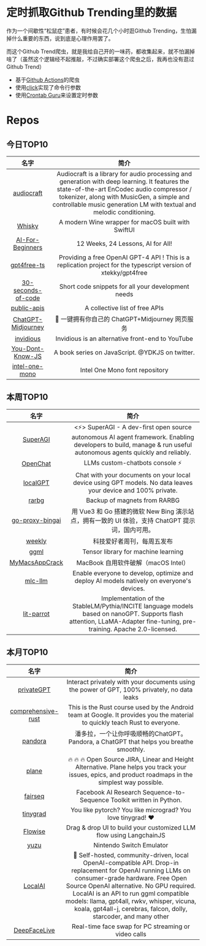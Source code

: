 # 定时抓取Github Trending里的数据

作为一个间歇性“松鼠症”患者，有时候会花几个小时逛Github Trending，生怕漏掉什么重要的东西，说到底是心理作用罢了。

而这个Github Trend爬虫，就是我给自己开的一味药，都收集起来，就不怕漏掉啥了（虽然这个逻辑经不起推敲，不过确实部署这个爬虫之后，我再也没有逛过Github Trend）

* 基于[Github Actions](https://docs.github.com/en/actions)的爬虫
* 使用[click](https://github.com/pallets/click)实现了命令行参数
* 使用[Crontab Guru](https://crontab.guru/)来设置定时参数

# Repos
## 今日TOP10 
<!-- START OF DAILY_TOP10_REPOS -->
| 名字 | 简介 |
| :----: | :----: |
| [audiocraft](https://github.com/facebookresearch/audiocraft) | Audiocraft is a library for audio processing and generation with deep learning. It features the state-of-the-art EnCodec audio compressor / tokenizer, along with MusicGen, a simple and controllable music generation LM with textual and melodic conditioning. |
| [Whisky](https://github.com/IsaacMarovitz/Whisky) | A modern Wine wrapper for macOS built with SwiftUI |
| [AI-For-Beginners](https://github.com/microsoft/AI-For-Beginners) | 12 Weeks, 24 Lessons, AI for All! |
| [gpt4free-ts](https://github.com/xiangsx/gpt4free-ts) | Providing a free OpenAI GPT-4 API ! This is a replication project for the typescript version of xtekky/gpt4free |
| [30-seconds-of-code](https://github.com/30-seconds/30-seconds-of-code) | Short code snippets for all your development needs |
| [public-apis](https://github.com/public-apis/public-apis) | A collective list of free APIs |
| [ChatGPT-Midjourney](https://github.com/Licoy/ChatGPT-Midjourney) | 🎨 一键拥有你自己的 ChatGPT+Midjourney 网页服务 | Own your own ChatGPT+Midjourney web service with one click |
| [invidious](https://github.com/iv-org/invidious) | Invidious is an alternative front-end to YouTube |
| [You-Dont-Know-JS](https://github.com/getify/You-Dont-Know-JS) | A book series on JavaScript. @YDKJS on twitter. |
| [intel-one-mono](https://github.com/intel/intel-one-mono) | Intel One Mono font repository |
<!-- END OF DAILY_TOP10_REPOS -->

## 本周TOP10
<!-- START OF WEEKLY_TOP10_REPOS -->
| 名字 | 简介 |
| :----: | :----: |
| [SuperAGI](https://github.com/TransformerOptimus/SuperAGI) | <⚡️> SuperAGI - A dev-first open source autonomous AI agent framework. Enabling developers to build, manage & run useful autonomous agents quickly and reliably. |
| [OpenChat](https://github.com/openchatai/OpenChat) | LLMs custom-chatbots console ⚡ |
| [localGPT](https://github.com/PromtEngineer/localGPT) | Chat with your documents on your local device using GPT models. No data leaves your device and 100% private. |
| [rarbg](https://github.com/2004content/rarbg) | Backup of magnets from RARBG |
| [go-proxy-bingai](https://github.com/adams549659584/go-proxy-bingai) | 用 Vue3 和 Go 搭建的微软 New Bing 演示站点，拥有一致的 UI 体验，支持 ChatGPT 提示词，国内可用。 |
| [weekly](https://github.com/ruanyf/weekly) | 科技爱好者周刊，每周五发布 |
| [ggml](https://github.com/ggerganov/ggml) | Tensor library for machine learning |
| [MyMacsAppCrack](https://github.com/QiuChenlyOpenSource/MyMacsAppCrack) | MacBook 自用软件破解（macOS Intel） |
| [mlc-llm](https://github.com/mlc-ai/mlc-llm) | Enable everyone to develop, optimize and deploy AI models natively on everyone's devices. |
| [lit-parrot](https://github.com/Lightning-AI/lit-parrot) | Implementation of the StableLM/Pythia/INCITE language models based on nanoGPT. Supports flash attention, LLaMA-Adapter fine-tuning, pre-training. Apache 2.0-licensed. |
<!-- END OF WEEKLY_TOP10_REPOS -->

## 本月TOP10
<!-- START OF MONTHLY_TOP10_REPOS -->
| 名字 | 简介 |
| :----: | :----: |
| [privateGPT](https://github.com/imartinez/privateGPT) | Interact privately with your documents using the power of GPT, 100% privately, no data leaks |
| [comprehensive-rust](https://github.com/google/comprehensive-rust) | This is the Rust course used by the Android team at Google. It provides you the material to quickly teach Rust to everyone. |
| [pandora](https://github.com/pengzhile/pandora) | 潘多拉，一个让你呼吸顺畅的ChatGPT。Pandora, a ChatGPT that helps you breathe smoothly. |
| [plane](https://github.com/makeplane/plane) | 🔥 🔥 🔥 Open Source JIRA, Linear and Height Alternative. Plane helps you track your issues, epics, and product roadmaps in the simplest way possible. |
| [fairseq](https://github.com/facebookresearch/fairseq) | Facebook AI Research Sequence-to-Sequence Toolkit written in Python. |
| [tinygrad](https://github.com/geohot/tinygrad) | You like pytorch? You like micrograd? You love tinygrad! ❤️ |
| [Flowise](https://github.com/FlowiseAI/Flowise) | Drag & drop UI to build your customized LLM flow using LangchainJS |
| [yuzu](https://github.com/yuzu-emu/yuzu) | Nintendo Switch Emulator |
| [LocalAI](https://github.com/go-skynet/LocalAI) | 🤖 Self-hosted, community-driven, local OpenAI-compatible API. Drop-in replacement for OpenAI running LLMs on consumer-grade hardware. Free Open Source OpenAI alternative. No GPU required. LocalAI is an API to run ggml compatible models: llama, gpt4all, rwkv, whisper, vicuna, koala, gpt4all-j, cerebras, falcon, dolly, starcoder, and many other |
| [DeepFaceLive](https://github.com/iperov/DeepFaceLive) | Real-time face swap for PC streaming or video calls |
<!-- END OF MONTHLY_TOP10_REPOS -->
